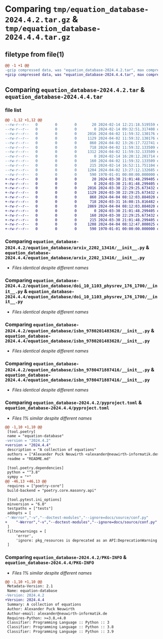# Comparing `tmp/equation_database-2024.4.2.tar.gz` & `tmp/equation_database-2024.4.4.tar.gz`

## filetype from file(1)

```diff
@@ -1 +1 @@
-gzip compressed data, was "equation_database-2024.4.2.tar", max compression
+gzip compressed data, was "equation_database-2024.4.4.tar", max compression
```

## Comparing `equation_database-2024.4.2.tar` & `equation_database-2024.4.4.tar`

### file list

```diff
@@ -1,12 +1,12 @@
--rw-r--r--   0        0        0       20 2024-02-14 12:21:18.519559 equation_database-2024.4.2/README.md
--rw-r--r--   0        0        0        0 2024-02-14 09:32:51.317408 equation_database-2024.4.2/equation_database/__init__.py
--rw-r--r--   0        0        0     2016 2024-04-02 11:59:32.130176 equation_database-2024.4.2/equation_database/arxiv_2202_13416/__init__.py
--rw-r--r--   0        0        0     1129 2024-04-02 11:59:32.130176 equation_database-2024.4.2/equation_database/doi_10_1103_physrev_176_1700/__init__.py
--rw-r--r--   0        0        0      860 2024-04-02 13:26:17.722741 equation_database-2024.4.2/equation_database/isbn_9780201483628/__init__.py
--rw-r--r--   0        0        0      718 2024-04-02 11:59:32.133509 equation_database-2024.4.2/equation_database/isbn_9780471887416/__init__.py
--rw-r--r--   0        0        0     1312 2024-04-02 11:59:32.133509 equation_database-2024.4.2/equation_database/isbn_9780511628788/__init__.py
--rw-r--r--   0        0        0        0 2024-02-14 16:20:12.281714 equation_database-2024.4.2/equation_database/util/__init__.py
--rw-r--r--   0        0        0      160 2024-04-02 11:59:32.133509 equation_database-2024.4.2/equation_database/util/parse.py
--rw-r--r--   0        0        0      215 2024-02-14 16:52:11.751104 equation_database-2024.4.2/equation_database/util/test.py
--rw-r--r--   0        0        0     1204 2024-04-02 13:27:12.132685 equation_database-2024.4.2/pyproject.toml
--rw-r--r--   0        0        0      590 1970-01-01 00:00:00.000000 equation_database-2024.4.2/PKG-INFO
+-rw-r--r--   0        0        0       20 2024-03-30 21:01:48.299405 equation_database-2024.4.4/README.md
+-rw-r--r--   0        0        0        0 2024-03-30 21:01:48.299405 equation_database-2024.4.4/equation_database/__init__.py
+-rw-r--r--   0        0        0     2016 2024-03-30 22:29:25.673432 equation_database-2024.4.4/equation_database/arxiv_2202_13416/__init__.py
+-rw-r--r--   0        0        0     1129 2024-03-30 22:29:25.673432 equation_database-2024.4.4/equation_database/doi_10_1103_physrev_176_1700/__init__.py
+-rw-r--r--   0        0        0      860 2024-04-04 08:12:03.884020 equation_database-2024.4.4/equation_database/isbn_9780201483628/__init__.py
+-rw-r--r--   0        0        0      718 2024-03-31 16:08:15.816482 equation_database-2024.4.4/equation_database/isbn_9780471887416/__init__.py
+-rw-r--r--   0        0        0     2869 2024-04-04 08:12:03.884020 equation_database-2024.4.4/equation_database/isbn_9780511628788/__init__.py
+-rw-r--r--   0        0        0        0 2024-03-30 21:01:48.299405 equation_database-2024.4.4/equation_database/util/__init__.py
+-rw-r--r--   0        0        0      160 2024-03-30 22:29:25.673432 equation_database-2024.4.4/equation_database/util/parse.py
+-rw-r--r--   0        0        0      215 2024-03-30 21:01:48.299405 equation_database-2024.4.4/equation_database/util/test.py
+-rw-r--r--   0        0        0     1208 2024-04-04 08:12:47.808025 equation_database-2024.4.4/pyproject.toml
+-rw-r--r--   0        0        0      590 1970-01-01 00:00:00.000000 equation_database-2024.4.4/PKG-INFO
```

### Comparing `equation_database-2024.4.2/equation_database/arxiv_2202_13416/__init__.py` & `equation_database-2024.4.4/equation_database/arxiv_2202_13416/__init__.py`

 * *Files identical despite different names*

### Comparing `equation_database-2024.4.2/equation_database/doi_10_1103_physrev_176_1700/__init__.py` & `equation_database-2024.4.4/equation_database/doi_10_1103_physrev_176_1700/__init__.py`

 * *Files identical despite different names*

### Comparing `equation_database-2024.4.2/equation_database/isbn_9780201483628/__init__.py` & `equation_database-2024.4.4/equation_database/isbn_9780201483628/__init__.py`

 * *Files identical despite different names*

### Comparing `equation_database-2024.4.2/equation_database/isbn_9780471887416/__init__.py` & `equation_database-2024.4.4/equation_database/isbn_9780471887416/__init__.py`

 * *Files identical despite different names*

### Comparing `equation_database-2024.4.2/pyproject.toml` & `equation_database-2024.4.4/pyproject.toml`

 * *Files 1% similar despite different names*

```diff
@@ -1,10 +1,10 @@
 [tool.poetry]
 name = "equation-database"
-version = "2024.4.2"
+version = "2024.4.4"
 description = "A collection of equations"
 authors = ["Alexander Puck Neuwirth <alexander@neuwirth-informatik.de>"]
 readme = "README.md"
 
 [tool.poetry.dependencies]
 python = "^3.8"
 sympy = "*"
@@ -46,13 +46,13 @@
 requires = ["poetry-core"]
 build-backend = "poetry.core.masonry.api"
 
 [tool.pytest.ini_options]
 minversion = "6.0"
 testpaths = ["tests"]
 addopts = [
-"-Werror","-v","--doctest-modules","--ignore=docs/source/conf.py"
+    "-Werror","-v","--doctest-modules","--ignore=docs/source/conf.py"
 ]
 filterwarnings = [
     'error',
     'ignore: pkg_resources is deprecated as an API:DeprecationWarning'
 ]
```

### Comparing `equation_database-2024.4.2/PKG-INFO` & `equation_database-2024.4.4/PKG-INFO`

 * *Files 1% similar despite different names*

```diff
@@ -1,10 +1,10 @@
 Metadata-Version: 2.1
 Name: equation-database
-Version: 2024.4.2
+Version: 2024.4.4
 Summary: A collection of equations
 Author: Alexander Puck Neuwirth
 Author-email: alexander@neuwirth-informatik.de
 Requires-Python: >=3.8,<4.0
 Classifier: Programming Language :: Python :: 3
 Classifier: Programming Language :: Python :: 3.8
 Classifier: Programming Language :: Python :: 3.9
```

